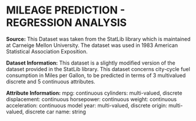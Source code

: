 # **MILEAGE** **PREDICTION** - **REGRESSION ANALYSIS**

**Source:**
This Dataset was taken from the StatLib library which is maintained at Carneige Mellon University. The dataset was used in 1983 American Statistical Association Exposition.

**Dataset Information:**
This dataset is a slightly modified version of the dataset provided in the StatLib library. This dataset concerns city-cycle fuel consumption in Miles per Gallon, to be predicted in terms of 3 multivalued discrete and 5 continuous attributes.

**Attribute Information:**
mpg: continuous
cylinders: multi-valued, discrete
displacement: continuous
horsepower: continuous
weight: continuous
acceleration: continuous
model year: multi-valued, discrete
origin: multi-valued, discrete
car name: string
